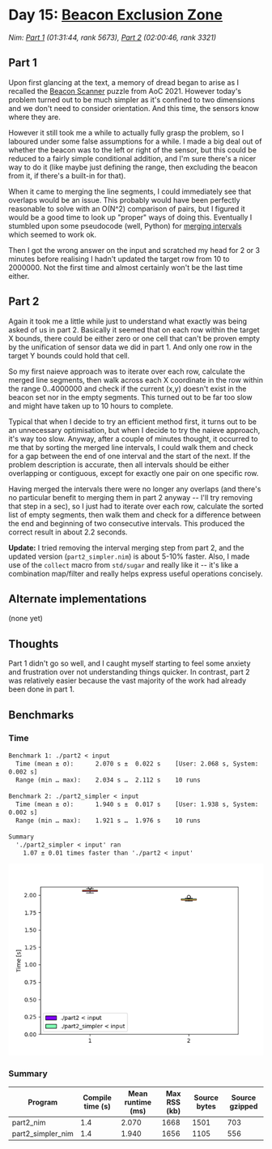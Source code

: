 # Day 15: [Beacon Exclusion Zone](https://adventofcode.com/2022/day/15)
*Nim: [Part 1](https://github.com/DestyNova/advent_of_code_2022/blob/main/15/part1.nim) (01:31:44, rank 5673), [Part 2](https://github.com/DestyNova/advent_of_code_2022/blob/main/15/part2.nim) (02:00:46, rank 3321)*

## Part 1

Upon first glancing at the text, a memory of dread began to arise as I recalled the [Beacon Scanner](https://adventofcode.com/2021/day/19) puzzle from AoC 2021. However today's problem turned out to be much simpler as it's confined to two dimensions and we don't need to consider orientation. And this time, the sensors know where they are.

However it still took me a while to actually fully grasp the problem, so I laboured under some false assumptions for a while. I made a big deal out of whether the beacon was to the left or right of the sensor, but this could be reduced to a fairly simple conditional addition, and I'm sure there's a nicer way to do it (like maybe just defining the range, then excluding the beacon from it, if there's a built-in for that).

When it came to merging the line segments, I could immediately see that overlaps would be an issue. This probably would have been perfectly reasonable to solve with an O(N^2) comparison of pairs, but I figured it would be a good time to look up "proper" ways of doing this. Eventually I stumbled upon some pseudocode (well, Python) for [merging intervals](https://www.geeksforgeeks.org/merging-intervals/) which seemed to work ok.

Then I got the wrong answer on the input and scratched my head for 2 or 3 minutes before realising I hadn't updated the target row from 10 to 2000000. Not the first time and almost certainly won't be the last time either.

## Part 2

Again it took me a little while just to understand what exactly was being asked of us in part 2. Basically it seemed that on each row within the target X bounds, there could be either zero or one cell that can't be proven empty by the unification of sensor data we did in part 1. And only one row in the target Y bounds could hold that cell.

So my first naieve approach was to iterate over each row, calculate the merged line segments, then walk across each X coordinate in the row within the range 0..4000000 and check if the current (x,y) doesn't exist in the beacon set nor in the empty segments. This turned out to be far too slow and might have taken up to 10 hours to complete.

Typical that when I decide to try an efficient method first, it turns out to be an unnecessary optimisation, but when I decide to try the naieve approach, it's way too slow.
Anyway, after a couple of minutes thought, it occurred to me that by sorting the merged line intervals, I could walk them and check for a gap between the end of one interval and the start of the next. If the problem description is accurate, then all intervals should be either overlapping or contiguous, except for exactly one pair on one specific row.

Having merged the intervals there were no longer any overlaps (and there's no particular benefit to merging them in part 2 anyway -- I'll try removing that step in a sec), so I just had to iterate over each row, calculate the sorted list of empty segments, then walk them and check for a difference between the end and beginning of two consecutive intervals. This produced the correct result in about 2.2 seconds.

**Update:** I tried removing the interval merging step from part 2, and the updated version (`part2_simpler.nim`) is about 5-10% faster. Also, I made use of the `collect` macro from `std/sugar` and really like it -- it's like a combination map/filter and really helps express useful operations concisely.

## Alternate implementations

(none yet)

## Thoughts

Part 1 didn't go so well, and I caught myself starting to feel some anxiety and frustration over not understanding things quicker. In contrast, part 2 was relatively easier because the vast majority of the work had already been done in part 1.

## Benchmarks

### Time

```
Benchmark 1: ./part2 < input
  Time (mean ± σ):      2.070 s ±  0.022 s    [User: 2.068 s, System: 0.002 s]
  Range (min … max):    2.034 s …  2.112 s    10 runs
 
Benchmark 2: ./part2_simpler < input
  Time (mean ± σ):      1.940 s ±  0.017 s    [User: 1.938 s, System: 0.002 s]
  Range (min … max):    1.921 s …  1.976 s    10 runs
 
Summary
  './part2_simpler < input' ran
    1.07 ± 0.01 times faster than './part2 < input'
```

![Boxplot of runtime benchmark results](runtime.png)

### Summary

Program           | Compile time (s) | Mean runtime (ms) | Max RSS (kb) | Source bytes | Source gzipped
---               | ---              | ---               | ---          | ---          | ---
part2_nim         | 1.4              | 2.070             | 1668         | 1501         | 703
part2_simpler_nim | 1.4              | 1.940             | 1656         | 1105         | 556
